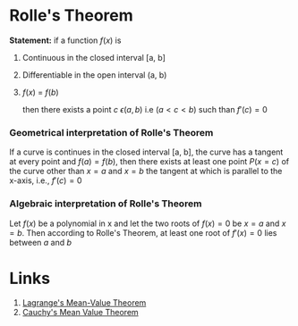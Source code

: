 # Rolle's Theorem 
**Statement:** if a function $f(x)$ is
1. Continuous in the closed interval [a, b]
2. Differentiable in the open interval (a, b)
3. $f(x)$ = $f(b)$

	then there exists a point $c \ \epsilon (a, b)$ i.e $(a < c <b)$ such than $f'(c) = 0$

### Geometrical interpretation of Rolle's Theorem
If a curve is continues in the closed interval [a, b], the curve has a tangent at every point and $f(a)= f(b)$, then there exists at least one point $P(x=c)$ of the curve other than $x=a$ and $x=b$ the tangent at which is parallel to the x-axis, i.e., $f'(c)=0$

### Algebraic interpretation of Rolle's Theorem 
Let $f(x)$ be a polynomial in x and let the two roots of $f(x)=0$ be $x=a$ and $x=b$. Then according to Rolle's Theorem, at least one root of $f'(x)=0$ lies between $a$ and $b$

# Links 
1. [Lagrange's Mean-Value Theorem](Lagrange's%20Mean-Value%20Theorem.md) 
2. [Cauchy's Mean Value Theorem](Cauchy's%20Mean%20Value%20Theorem.md) 